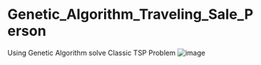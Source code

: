 # Genetic_Algorithm_Traveling_Sale_Person
Using Genetic Algorithm solve Classic TSP Problem
![image](https://user-images.githubusercontent.com/69972187/108152246-9e70b280-70a6-11eb-8c0d-c130131bea8d.png)
